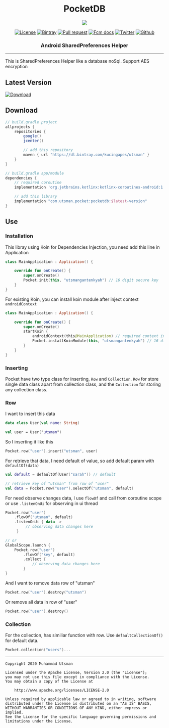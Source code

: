 <h1 align="center">
  PocketDB
</h1>

<p align="center">
  <img src="https://images.unsplash.com/photo-1560748526-881455a4e9b2?ixlib=rb-1.2.1&ixid=eyJhcHBfaWQiOjEyMDd9&auto=format&fit=crop&w=850&q=80"/>
</p>

<p align="center">
  <a href="LICENSE"><img alt="License" src="https://img.shields.io/badge/License-Apache%202.0-blue.svg"></a>
  <a href="https://bintray.com/kucingapes/utsman/com.utsman.pocket/1.0.9"><img alt="Bintray" src="https://api.bintray.com/packages/kucingapes/utsman/com.utsman.pocket/images/download.svg"></a>
  <a href="https://github.com/utsmannn/pocketdb/pulls"><img alt="Pull request" src="https://img.shields.io/badge/PRs-welcome-brightgreen.svg?style=flat"></a>
  <a href="https://developer.android.com/kotlin"><img alt="Fcm docs" src="https://img.shields.io/badge/Kotlin-Coroutine-orange?logo=kotlin&style=flat"></a>
  <a href="https://twitter.com/utsmannn"><img alt="Twitter" src="https://img.shields.io/twitter/follow/utsmannn"></a>
  <a href="https://github.com/utsmannn"><img alt="Github" src="https://img.shields.io/github/followers/utsmannn?label=follow&style=social"></a>
  <h3 align="center">Android SharedPreferences Helper</h3>
</p>

---

This is SharedPreferences Helper like a database noSql. Support AES encryption

## Latest Version
[ ![Download](https://api.bintray.com/packages/kucingapes/utsman/com.utsman.pocket/images/download.svg) ](https://bintray.com/kucingapes/utsman/com.utsman.pocket/_latestVersion)

## Download
```groovy
// build.gradle project
allprojects {
    repositories {
        google()
        jcenter()

        // add this repository
        maven { url "https://dl.bintray.com/kucingapes/utsman" }
    }
}

// build.gradle app/module
dependencies {
    // required coroutine
    implementation 'org.jetbrains.kotlinx:kotlinx-coroutines-android:1.3.8'

    // add this library
    implementation "com.utsman.pocket:pocketdb:$latest-version"
}
```

## Use
### Installation
This libray using Koin for Dependencies Injection, you need add this line in Application
```kotlin
class MainApplication : Application() {

    override fun onCreate() {
        super.onCreate()
        Pocket.init(this, "utsmangantenkyah") // 16 digit secure key
    }
}
```

For existing Koin, you can install koin module after inject context `androidContext`
```kotlin
class MainApplication : Application() {

    override fun onCreate() {
        super.onCreate()
        startKoin {
            androidContext(this@MainApplication) // required context injection
            Pocket.installKoinModule(this, "utsmangantenkyah") // 16 digit secure key
        }
    }
}
```

### Inserting
Pocket have two type class for inserting, `Row` and `Collection`. `Row` for store single data class apart from collection class, and the `Collection` for storing any collection class.

### Row
I want to insert this data
```kotlin
data class User(val name: String)

val user = User("utsman")
```

So I inserting it like this
```kotlin
Pocket.row("user").insert("utsman", user)
```

For retrieve that data, I need default of value, so add default param with `defaultOf(data)`
```kotlin
val default = defaultOf(User("sarah")) // default

// retrieve key of "utsman" from row of "user"
val data = Pocket.row("user").selectOf("utsman", default)
```

For need observe changes data, I use `flowOf` and call from coroutine scope or use `.listenOnUi` for observing in ui thread
```kotlin
Pocket.row("user")
    .flowOf("utsman", default)
    .listenOnUi { data ->
         // observing data changes here
     }

// or
GlobalScope.launch {
    Pocket.row("user")
        .flowOf("key", default)
        .collect {
            // observing data changes here
        }
}
```

And I want to remove data row of "utsman"
```kotlin
Pocket.row("user").destroy("utsman")
```

Or remove all data in row of "user"
```kotlin
Pocket.row("user").destroy()
```

### Collection
For the collection, has similiar function with row. Use `defaultCollectionOf()` for default data.
```kotlin
Pocket.collection("users")...
```

---

```
Copyright 2020 Muhammad Utsman

Licensed under the Apache License, Version 2.0 (the "License");
you may not use this file except in compliance with the License.
You may obtain a copy of the License at

    http://www.apache.org/licenses/LICENSE-2.0

Unless required by applicable law or agreed to in writing, software
distributed under the License is distributed on an "AS IS" BASIS,
WITHOUT WARRANTIES OR CONDITIONS OF ANY KIND, either express or implied.
See the License for the specific language governing permissions and
limitations under the License.
```